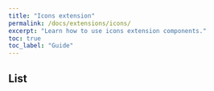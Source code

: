 ```yaml
---
title: "Icons extension"
permalink: /docs/extensions/icons/
excerpt: "Learn how to use icons extension components."
toc: true
toc_label: "Guide"
---
```


## List

